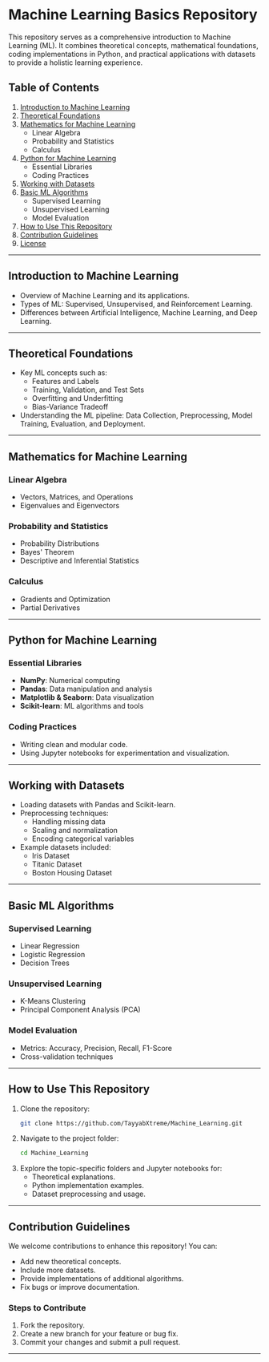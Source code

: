 # Machine Learning Basics Repository

This repository serves as a comprehensive introduction to Machine Learning (ML). It combines theoretical concepts, mathematical foundations, coding implementations in Python, and practical applications with datasets to provide a holistic learning experience.

## Table of Contents

1. [Introduction to Machine Learning](#introduction-to-machine-learning)
2. [Theoretical Foundations](#theoretical-foundations)
3. [Mathematics for Machine Learning](#mathematics-for-machine-learning)
    - Linear Algebra
    - Probability and Statistics
    - Calculus
4. [Python for Machine Learning](#python-for-machine-learning)
    - Essential Libraries
    - Coding Practices
5. [Working with Datasets](#working-with-datasets)
6. [Basic ML Algorithms](#basic-ml-algorithms)
    - Supervised Learning
    - Unsupervised Learning
    - Model Evaluation
7. [How to Use This Repository](#how-to-use-this-repository)
8. [Contribution Guidelines](#contribution-guidelines)
9. [License](#license)

---

## Introduction to Machine Learning

- Overview of Machine Learning and its applications.
- Types of ML: Supervised, Unsupervised, and Reinforcement Learning.
- Differences between Artificial Intelligence, Machine Learning, and Deep Learning.

---

## Theoretical Foundations

- Key ML concepts such as:
  - Features and Labels
  - Training, Validation, and Test Sets
  - Overfitting and Underfitting
  - Bias-Variance Tradeoff
- Understanding the ML pipeline: Data Collection, Preprocessing, Model Training, Evaluation, and Deployment.

---

## Mathematics for Machine Learning

### Linear Algebra
- Vectors, Matrices, and Operations
- Eigenvalues and Eigenvectors

### Probability and Statistics
- Probability Distributions
- Bayes' Theorem
- Descriptive and Inferential Statistics

### Calculus
- Gradients and Optimization
- Partial Derivatives

---

## Python for Machine Learning

### Essential Libraries
- **NumPy**: Numerical computing
- **Pandas**: Data manipulation and analysis
- **Matplotlib & Seaborn**: Data visualization
- **Scikit-learn**: ML algorithms and tools

### Coding Practices
- Writing clean and modular code.
- Using Jupyter notebooks for experimentation and visualization.

---

## Working with Datasets

- Loading datasets with Pandas and Scikit-learn.
- Preprocessing techniques:
  - Handling missing data
  - Scaling and normalization
  - Encoding categorical variables
- Example datasets included:
  - Iris Dataset
  - Titanic Dataset
  - Boston Housing Dataset

---

## Basic ML Algorithms

### Supervised Learning
- Linear Regression
- Logistic Regression
- Decision Trees

### Unsupervised Learning
- K-Means Clustering
- Principal Component Analysis (PCA)

### Model Evaluation
- Metrics: Accuracy, Precision, Recall, F1-Score
- Cross-validation techniques

---

## How to Use This Repository

1. Clone the repository:
   ```bash
   git clone https://github.com/TayyabXtreme/Machine_Learning.git
   ```
2. Navigate to the project folder:
   ```bash
   cd Machine_Learning
   ```
3. Explore the topic-specific folders and Jupyter notebooks for:
   - Theoretical explanations.
   - Python implementation examples.
   - Dataset preprocessing and usage.

---

## Contribution Guidelines

We welcome contributions to enhance this repository! You can:
- Add new theoretical concepts.
- Include more datasets.
- Provide implementations of additional algorithms.
- Fix bugs or improve documentation.

### Steps to Contribute
1. Fork the repository.
2. Create a new branch for your feature or bug fix.
3. Commit your changes and submit a pull request.

---



